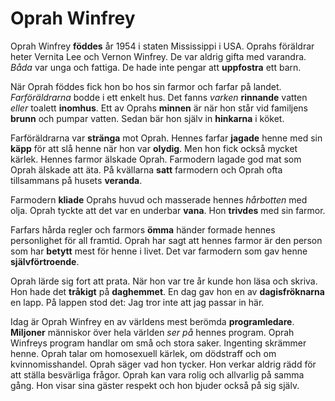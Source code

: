 # Oprah Winfrey

Oprah Winfrey **föddes** år 1954 i staten Mississippi i USA. Oprahs föräldrar heter Vernita Lee och Vernon Winfrey. De var aldrig gifta med varandra. *Båda* var unga och fattiga. De hade inte pengar att **uppfostra** ett barn.

När Oprah föddes fick hon bo hos sin farmor och farfar på landet. *Farföräldrarna* bodde i ett enkelt hus. Det fanns *varken* **rinnande** vatten *eller* toalett **inomhus**. Ett av Oprahs **minnen** är när hon står vid familjens **brunn** och pumpar vatten. Sedan bär hon själv in **hinkarna** i köket.

Farföräldrarna var **stränga** mot Oprah. Hennes farfar **jagade** henne med sin **käpp** för att slå henne när hon var **olydig**. Men hon fick också mycket kärlek. Hennes farmor älskade Oprah. Farmodern lagade god mat som Oprah älskade att äta. På kvällarna **satt** farmodern och Oprah ofta tillsammans på husets **veranda**.

Farmodern **kliade** Oprahs huvud och masserade hennes *hårbotten* med olja. Oprah tyckte att det var en underbar **vana**. Hon **trivdes** med sin farmor.

Farfars hårda regler och farmors **ömma** händer formade hennes personlighet för all framtid. Oprah har sagt att hennes farmor är den person som har **betytt** mest för henne i livet. Det var farmodern som gav henne **självförtroende**.

Oprah lärde sig fort att prata. När hon var tre år kunde hon läsa och skriva. Hon hade det **tråkigt** på **daghemmet**. En dag gav hon en av **dagisfröknarna** en lapp. På lappen stod det: Jag tror inte att jag passar in här.

Idag är Oprah Winfrey en av världens mest berömda **programledare**. **Miljoner** människor över hela världen *ser på* hennes program. Oprah Winfreys program handlar om små och stora saker. Ingenting skrämmer henne. Oprah talar om homosexuell kärlek, om dödstraff och om kvinnomisshandel. Oprah säger vad hon tycker. Hon verkar aldrig rädd för att ställa besvärliga frågor. Oprah kan vara rolig och allvarlig på samma gång. Hon visar sina gäster respekt och hon bjuder också på sig själv.

 
<!--stackedit_data:
eyJoaXN0b3J5IjpbMjEyOTgwMzc3OCwtMzE0NzkzMzcyLC0xOD
IyNzU5Nzg2LDE1MTMyMDc2NTAsLTE0ODA2MDkxOTBdfQ==
-->